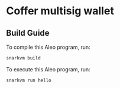 # Coffer multisig wallet

## Build Guide

To compile this Aleo program, run:
```bash
snarkvm build
```

To execute this Aleo program, run:
```bash
snarkvm run hello
```

